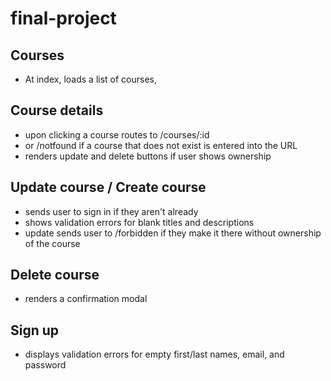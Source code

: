 # final-project

## Courses

- At index, loads a list of courses,

## Course details

- upon clicking a course routes to /courses/:id
- or /notfound if a course that does not exist is entered into the URL
- renders update and delete buttons if user shows ownership

## Update course / Create course

- sends user to sign in if they aren't already
- shows validation errors for blank titles and descriptions
- update sends user to /forbidden if they make it there without ownership of the course

## Delete course

- renders a confirmation modal

## Sign up

- displays validation errors for empty first/last names, email, and password
